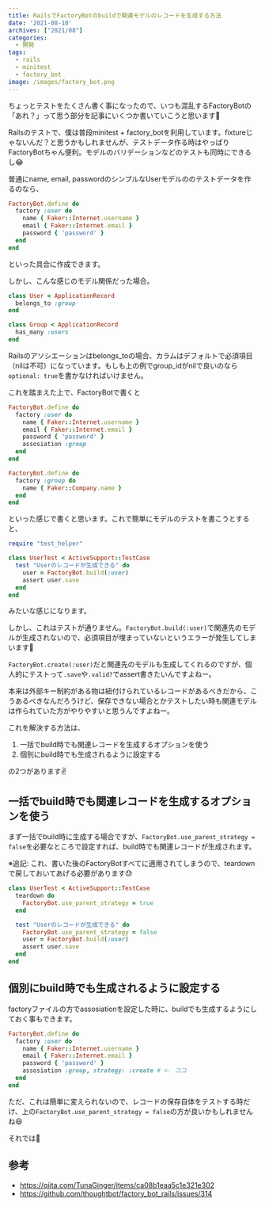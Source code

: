 ```yaml
---
title: RailsでFactoryBotのbuildで関連モデルのレコードを生成する方法
date: '2021-08-10'
archives: ["2021/08"]
categories:
  - 開発
tags:
  - rails
  - minitest
  - factory_bot
image: /images/factory_bot.png
---
```

ちょっとテストをたくさん書く事になったので、いつも混乱するFactoryBotの「あれ？」って思う部分を記事にいくつか書いていこうと思います🙂

Railsのテストで、僕は普段minitest + factory_botを利用しています。fixtureじゃないんだ？と思うかもしれませんが、テストデータ作る時はやっぱりFactoryBotちゃん便利。モデルのバリデーションなどのテストも同時にできるし😂

普通にname, email, passwordのシンプルなUserモデルののテストデータを作るのなら、

```ruby
FactoryBot.define do
  factory :user do
    name { Faker::Internet.username }
    email { Faker::Internet.email }
    password { 'password' }
  end
end
```

といった具合に作成できます。

しかし、こんな感じのモデル関係だった場合。

```ruby
class User < ApplicationRecord
  belongs_to :group
end

class Group < ApplicationRecord
  has_many :users
end
```

Railsのアソシエーションはbelongs_toの場合、カラムはデフォルトで必須項目（nilは不可）になっています。もしも上の例でgroup_idがnilで良いのなら`optional: true`を書かなければいけません。

これを踏まえた上で、FactoryBotで書くと

```ruby
FactoryBot.define do
  factory :user do
    name { Faker::Internet.username }
    email { Faker::Internet.email }
    password { 'password' }
    assosiation :group
  end
end

FactoryBot.define do
  factory :group do
    name { Faker::Company.name }
  end
end
```

といった感じで書くと思います。これで簡単にモデルのテストを書こうとすると、

```ruby
require "test_helper"

class UserTest < ActiveSupport::TestCase
  test "Userのレコードが生成できる" do
    user = FactoryBot.build(:user)
    assert user.save
  end
end
```

みたいな感じになります。

しかし、これはテストが通りません。`FactoryBot.build(:user)`で関連先のモデルが生成されないので、必須項目が埋まっていないというエラーが発生してしまいます🤢

`FactoryBot.create(:user)`だと関連先のモデルも生成してくれるのですが、個人的にテストって`.save`や`.valid?`でassert書きたいんですよねー。

本来は外部キー制約がある物は紐付けられているレコードがあるべきだから、こうあるべきなんだろうけど、保存できない場合とかテストしたい時も関連モデルは作られていた方がやりやすいと思うんですよねー。

これを解決する方法は、

1. 一括でbuild時でも関連レコードを生成するオプションを使う
2. 個別にbuild時でも生成されるように設定する

の2つがあります✌️

## 一括でbuild時でも関連レコードを生成するオプションを使う

まず一括でbuild時に生成する場合ですが、`FactoryBot.use_parent_strategy = false`を必要なところで設定すれば、build時でも関連レコードが生成されます。

※追記: これ、書いた後のFactoryBotすべてに適用されてしまうので、teardownで戻しておいてあげる必要があります😓

```ruby
class UserTest < ActiveSupport::TestCase
  teardown do
    FactoryBot.use_parent_strategy = true
  end

  test "Userのレコードが生成できる" do
    FactoryBot.use_parent_strategy = false
    user = FactoryBot.build(:user)
    assert user.save
  end
end
```

## 個別にbuild時でも生成されるように設定する

factoryファイルの方でassosiationを設定した時に、buildでも生成するようにしておく事もできます。

```ruby
FactoryBot.define do
  factory :user do
    name { Faker::Internet.username }
    email { Faker::Internet.email }
    password { 'password' }
    assosiation :group, strategy: :create # <- ココ
  end
end
```

ただ、これは簡単に変えられないので、レコードの保存自体をテストする時だけ、上の`FactoryBot.use_parent_strategy = false`の方が良いかもしれませんね😆

それでは🤟

## 参考

- https://qiita.com/TunaGinger/items/ca08b1eaa5c1e321e302
- https://github.com/thoughtbot/factory_bot_rails/issues/314

